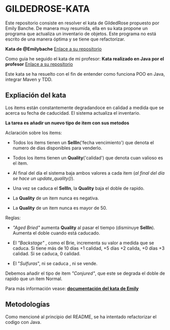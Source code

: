 # GILDEDROSE-KATA

Este repositorio consiste en resolver el kata de GildedRose propuesto por Emily Banche.
De manera muy resumida, ella en su kata propone un programa que actualiza un inventario de objetos. Este programa no está escrito de una manera óptima y se tiene que refactorizar. 

**Kata de @Emilybache** [Enlace a su repositorio](https://github.com/emilybache/GildedRose-Refactoring-Kata) 


Como guia he seguido el kata de mi profesor:
**Kata realizado en Java por el profesor** [Enlace a su repositorio](https://github.com/dfleta/gilded-rose-kata-java)

Este kata se ha resuelto con el fin de entender como funciona POO en Java, integrar Maven y TDD. 



## Expliación del kata
Los items están constantemente degradandoce en calidad a medida que se acerca su fecha de caducidad.
El sistema actualiza el inventario. 


__La tarea es añadir un nuevo tipo de item con sus metodos__

Aclaración sobre los items: 

 - Todos los items tienen un __SellIn__('fecha vencimiento') que denota el numero de dias disponibles para venderlo.
 - Todos los items tienen un __Quality__('calidad') que denota cuan valioso es el item.
 - Al final del día el sistema baja ambos valores a cada item (*al final del día se hace un update_quality()*).
 - Una vez se caduca el __SellIn__, la __Quality__ baja el doble de rapido.


 - La __Quality__ de un item nunca es negativa.
 - La __Quality__ de un item nunca es mayor de 50.


Reglas:

 - *"Aged Bried"* aumenta __Quality__ al pasar el tiempo (disminuye __SellIn__). Aumenta el doble cuando está caducado. 

 -  El *"Backstage"* , como el Brie, incrementa su valor a medida que se caduca. Si tiene más de 10 días +1 calidad, +5 días +2 calida, +0 días +3 calidad. Si se caduca, 0 calidad.

 - El "*Sulfuras*", ni se caduca , ni se vende.

 Debemos añadir el tipo de item *"Conjured"*, que este se degrada el doble de rapido que un item Normal.
 
 Para más información vease: [**documentación del kata de Emily**](https://github.com/emilybache/GildedRose-Refactoring-Kata/blob/main/GildedRoseRequirements_es.md)
 
 ## Metodologías

Como mencioné al principio del README, se ha intentado refactorizar el codigo con Java.
